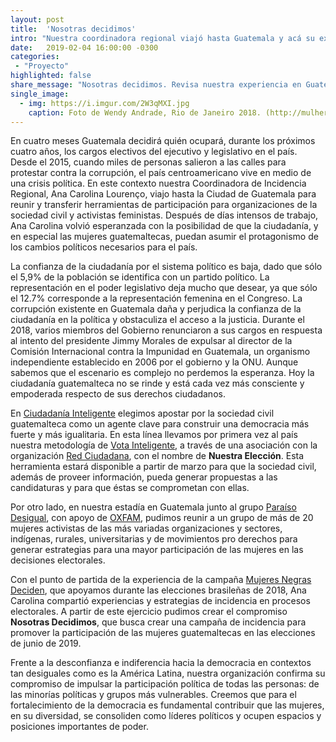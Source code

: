 ```yaml
---
layout: post
title:  'Nosotras decidimos'
intro: "Nuestra coordinadora regional viajó hasta Guatemala y acá su experiencia."
date:   2019-02-04 16:00:00 -0300
categories:
 - "Proyecto"
highlighted: false
share_message: "Nosotras decidimos. Revisa nuestra experiencia en Guatemala"
single_image:
  - img: https://i.imgur.com/2W3qMXI.jpg
    caption: Foto de Wendy Andrade, Rio de Janeiro 2018. (http://mulheresnegrasdecidem.org/)
---
```

En cuatro meses Guatemala decidirá quién ocupará, durante los próximos cuatro años, los cargos electivos del ejecutivo y legislativo en el país. Desde el 2015, cuando miles de personas salieron a las calles para protestar contra la corrupción, el país centroamericano vive en medio de una crisis política. En este contexto nuestra Coordinadora de Incidencia Regional, Ana Carolina Lourenço, viajo hasta la Ciudad de Guatemala para reunir y transferir herramientas de participación para organizaciones de la sociedad civil y activistas feministas. Después de días intensos de trabajo, Ana Carolina volvió esperanzada con la posibilidad de que la ciudadanía, y en especial las mujeres guatemaltecas, puedan asumir el protagonismo de los cambios políticos necesarios para el país.

La confianza de la ciudadanía por el sistema político es baja, dado que sólo el 5,9% de la población se identifica con un partido político. La representación en el poder legislativo deja mucho que desear, ya que sólo el 12.7% corresponde a la representación femenina en el Congreso. La corrupción existente en Guatemala daña y perjudica la confianza de la ciudadanía en la política y obstaculiza el acceso a la justicia. Durante el 2018, varios miembros del Gobierno renunciaron a sus cargos en respuesta al intento del presidente Jimmy Morales de expulsar al director de la Comisión Internacional contra la Impunidad en Guatemala, un organismo independiente establecido en 2006 por el gobierno y la ONU. Aunque sabemos que el escenario es complejo no perdemos la esperanza. Hoy la ciudadanía guatemalteca no se rinde y está cada vez más consciente y empoderada respecto de sus derechos ciudadanos. 

En [Ciudadanía Inteligente](https://ciudadaniai.org/) elegimos apostar por la sociedad civil guatemalteca como un agente clave para construir una democracia más fuerte y más igualitaria. En esta línea llevamos por primera vez al país nuestra metodología de [Vota Inteligente](https://votainteligente.cl/), a través de una asociación con la organización [Red Ciudadana](http://redciudadana.org/), con el nombre de **Nuestra Elección**. Esta herramienta estará disponible a partir de marzo para que la sociedad civil, además de proveer información, pueda generar propuestas a las candidaturas y para que éstas se comprometan con ellas.

Por otro lado, en nuestra estadía en Guatemala junto al grupo [Paraíso Desigual](http://paraisodesigual.gt/), con apoyo de [OXFAM](https://www.oxfam.org/es/paises/guatemala), pudimos reunir a un grupo de más de 20 mujeres activistas de las más variadas organizaciones y sectores, indígenas, rurales, universitarias y de movimientos pro derechos para generar estrategias para una mayor participación de las mujeres en las decisiones electorales. 

Con el punto de partida de la experiencia de la campaña [Mujeres Negras Deciden](http://mulheresnegrasdecidem.org/), que apoyamos durante las elecciones brasileñas de 2018, Ana Carolina compartió experiencias y estrategias de incidencia en procesos electorales. A partir de este ejercicio pudimos crear el compromiso **Nosotras Decidimos**, que busca crear una campaña de incidencia para promover la participación de las mujeres guatemaltecas en las elecciones de junio de 2019.

Frente  a la desconfianza e indiferencia hacia la democracia en contextos tan desiguales como es la América Latina, nuestra organización confirma su compromiso de impulsar la participación política de todas las personas: de las minorías políticas y grupos más vulnerables. Creemos que para el fortalecimiento de la democracia es fundamental contribuir que las mujeres, en su diversidad, se consoliden como líderes políticos y ocupen espacios y posiciones importantes de poder.
